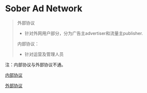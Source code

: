 # Sober Ad Network

> 外部协议
>
> - 针对外网用户部分，分为广告主advertiser和流量主publisher.
>
> 内部协议：
>
> - 针对运营及管理人员
>
>

注：内部协议与外部协议不通。

[内部协议](https://github.com/atschx/sober-server/tree/master/sober-server-adnetwork/sober-adnetwork-internal.md)

[外部协议](https://github.com/atschx/sober-server/tree/master/sober-server-adnetwork/sober-adnetwork-external.md)

